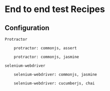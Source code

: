 # End to end test Recipes

## Configuration

    Protractor
        
        protractor: commonjs, assert
        
        protractor: commonjs, jasmine
        
    selenium-webdriver
    
        selenium-webdriver: commonjs, jasmine
        
        selenium-webdriver: cucumberjs, chai
